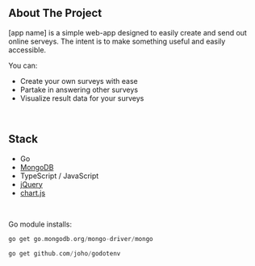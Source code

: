 ## About The Project

[app name] is a simple web-app designed to easily create and send out online serveys. The intent is to make something useful and easily accessible.

You can:

- Create your own surveys with ease
- Partake in answering other surveys
- Visualize result data for your surveys

<br>

## Stack

- Go
- [MongoDB](https://www.mongodb.com/)
- TypeScript / JavaScript
- [jQuery](https://jquery.com/)
- [chart.js](https://www.chartjs.org/)

<br>

Go module installs:

```c
go get go.mongodb.org/mongo-driver/mongo
```

```c
go get github.com/joho/godotenv
```
